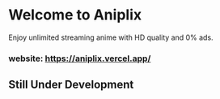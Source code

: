 # Welcome to Aniplix

Enjoy unlimited streaming anime with HD quality and 0% ads.
### website: https://aniplix.vercel.app/

## Still Under Development
